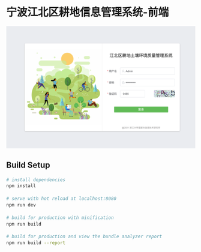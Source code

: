 # 宁波江北区耕地信息管理系统-前端

<img src="static/login-screenshot.png"/>

## Build Setup

``` bash
# install dependencies
npm install

# serve with hot reload at localhost:8080
npm run dev

# build for production with minification
npm run build

# build for production and view the bundle analyzer report
npm run build --report
```

